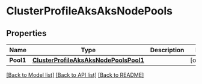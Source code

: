 # ClusterProfileAksAksNodePools

## Properties
Name | Type | Description | Notes
------------ | ------------- | ------------- | -------------
**Pool1** | [**ClusterProfileAksAksNodePoolsPool1**](ClusterProfileAKS_aks_nodePools_pool1.md) |  | [optional] 

[[Back to Model list]](../README.md#documentation-for-models) [[Back to API list]](../README.md#documentation-for-api-endpoints) [[Back to README]](../README.md)



